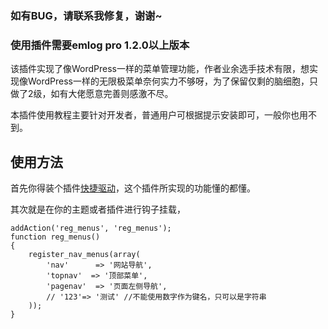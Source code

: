 ### 如有BUG，请联系我修复，谢谢~

### 使用插件需要emlog pro 1.2.0以上版本

该插件实现了像WordPress一样的菜单管理功能，作者业余选手技术有限，想实现像WordPress一样的无限极菜单奈何实力不够呀，为了保留仅剩的脑细胞，只做了2级，如有大佬愿意完善则感激不尽。

本插件使用教程主要针对开发者，普通用户可根据提示安装即可，一般你也用不到。

## 使用方法
首先你得装个插件[快捷驱动](https://www.emlog.net/plugin/detail/417 "快捷驱动")，这个插件所实现的功能懂的都懂。

其次就是在你的主题或者插件进行钩子挂载，
```
addAction('reg_menus', 'reg_menus');
function reg_menus()
{
	register_nav_menus(array(
		'nav'      => '网站导航',
		'topnav'  => '顶部菜单',
		'pagenav'  => '页面左侧导航',
		// '123'=> '测试' //不能使用数字作为键名，只可以是字符串
	));
}
```